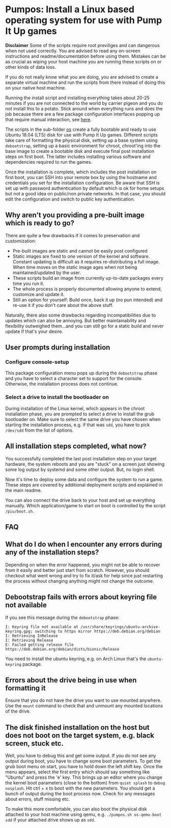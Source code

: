 # Pumpos: Install a Linux based operating system for use with Pump It Up games
**Disclaimer**
Some of the scripts require root previliges and can dangerous when not used
correctly. You are advised to read any on-screen instructions and
readme/documentation before using them. Mistakes can be as crucial as wiping
your host machine you are running these scripts on or other kinds of data loss.

If you do not really know what you are doing, you are advised to create a
separate virtual machine and run the scripts from there instead of doing this on
your native host machine.

Running the install script and installing everything takes about 20-25 minutes
if you are not connected to the world by carrier pigeon and you do not install
this to a potato. Stick around when everything runs and does the job because
there are a few package configuration interfaces popping up that require manual
interaction, see [here](#user-prompts-during-installation).

The scripts in the sub-folder [os](../os) create a fully bootable and ready to
use Ubuntu 18.04 (LTS) disk for use with Pump It Up games. Different scripts
take care of formatting the physical disk, setting up a base system using
`debootstrap`, setting up a basic environment for chroot, chroot'ing into the
base image to create a bootable disk and execute final post installation steps
on first boot. The latter includes installing various software and dependencies
required to run the games.

Once the installation is complete, which includes the post installation on first
boot, you can SSH into your remote box by using the hostname and credentials
you set for the installation configuration. Be aware that SSH is set up with
password authentication by default which is ok for home setups but not a good
idea on public/non private networks. In that case, you should edit the
configuration and switch to public key authentication.

## Why aren't you providing a pre-built image which is ready to go?
There are quite a few drawbacks if it comes to preservation and customization:
* Pre-built images are static and cannot be easily post configured
* Static images are fixed to one version of the kernel and software. Constant
updating is difficult as it requires re-distributing a full image. When time
moves on the static image ages when not being maintained/updated by the user.
* These scripts build an image from currently up-to-date packages every time you
run it.
* The whole process is properly documented allowing anyone to extend, customize
and update it.
* Still an option for yourself: Build once, back it up (no pun intended) and
re-use it if you don't care about the above stuff.

Naturally, there also some drawbacks regarding incompatibilities due to updates
which can also be annoying. But better maintainability and flexibility
outweighed them...and you can still go for a static build and never update if
that's your desire.

## User prompts during installation
### Configure console-setup
This package configuration menu pops up during the `debootstrap` phase and you
have to select a character set to support for the console. Otherwise, the
installation process does not continue.

### Select a drive to install the bootloader on
During installation of the Linux kernel, which appears in the chroot
installation phase, you are prompted to select a drive to install the grub
bootloader on. Make sure to select the same drive you have chosen when starting
the installation process, e.g. if that was `sdd`, you have to pick `/dev/sdd`
from the list of options.

## All installation steps completed, what now?
You successfully completed the last post installation step on your target
hardware, the system reboots and you are "stuck" on a screen just showing some
log output by systemd and some other output. But, no login shell.

Now it's time to deploy some data and configure the system to run a game.
These steps are covered by additional deployment scripts and explained in the
main readme.

You can also connect the drive back to your host and set up everything manually.
Which application/game to start on boot is controlled by the script
`/piu/boot.sh`.

## FAQ
## What do I do when I encounter any errors during any of the installation steps?
Depending on when the error happened, you might not be able to recover from it
easily and better just start from scratch. However, you should checkout what
went wrong and try to fix it/ask for help since just restarting the process 
without changing anything might not change the outcome.

## Debootstrap fails with errors about keyring file not available
If you see this message during the `debootstrap` phase:
```
I: Keyring file not available at /usr/share/keyrings/ubuntu-archive-keyring.gpg; switching to https mirror https://deb.debian.org/debian
I: Retrieving InRelease 
I: Retrieving Release 
E: Failed getting release file https://deb.debian.org/debian/dists/bionic/Release
```

You need to install the ubuntu keyring, e.g. on Arch Linux that's the
`ubuntu-keyring` package.

## Errors about the drive being in use when formatting it
Ensure that you do not have the drive you want to use mounted anywhere. Use
the `mount` command to check that and unmount any mounted locations of the
drive.

## The disk finished installation on the host but does not boot on the target system, e.g. black screen, stuck etc.
Well, you have to debug this and get some output. If you do not see any output
during boot, you have to change some boot parameters. To get the grub boot menu
on start, you have to hold down the left shift key. Once the menu appears,
select the first entry which should say something like "Ubuntu" and press the
'e' key. This brings up an editor where you change the kernel boot parameters
(close to the bottom) from `quiet splash` to `debug nosplash`. Hit ctrl + x to
boot with the new parameters. You should get a bunch of output during the boot
process now. Check for any messages about errors, stuff missing etc.

To make this more comfortable, you can also boot the physical disk attached to
your host machine using qemu, e.g. `./pumpos.sh os-qemu-boot sdd` if your
attached drive shows up as `sdd`.